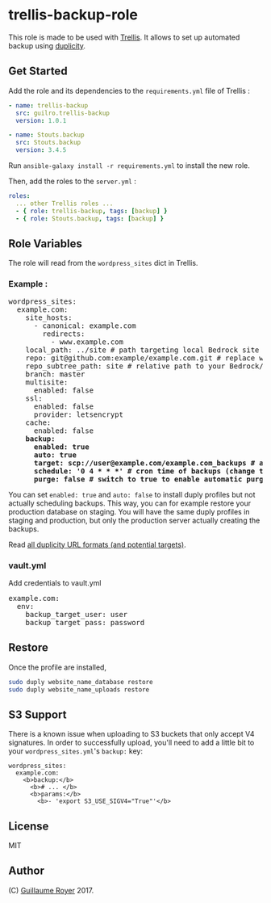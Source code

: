 # trellis-backup-role

This role is made to be used with [Trellis](https://roots.io/trellis/).
It allows to set up automated backup using [duplicity](http://duplicity.nongnu.org/).

## Get Started

Add the role and its dependencies to the `requirements.yml` file of Trellis :

```yaml
- name: trellis-backup
  src: guilro.trellis-backup
  version: 1.0.1

- name: Stouts.backup
  src: Stouts.backup
  version: 3.4.5
```

Run `ansible-galaxy install -r requirements.yml` to install the new role.

Then, add the roles to the `server.yml` :

```yaml
roles:
  ... other Trellis roles ...
  - { role: trellis-backup, tags: [backup] }
  - { role: Stouts.backup, tags: [backup] }
```

## Role Variables

The role will read from the `wordpress_sites` dict in Trellis.

### Example :
<pre>
wordpress_sites:
  example.com:
    site_hosts:
      - canonical: example.com
        redirects:
          - www.example.com
    local_path: ../site # path targeting local Bedrock site directory (relative to Ansible root)
    repo: git@github.com:example/example.com.git # replace with your Git repo URL
    repo_subtree_path: site # relative path to your Bedrock/WP directory in your repo
    branch: master
    multisite:
      enabled: false
    ssl:
      enabled: false
      provider: letsencrypt
    cache:
      enabled: false
    <b>backup:</b>
      <b>enabled: true</b>
      <b>auto: true</b>
      <b>target: scp://user@example.com/example.com_backups # any location supported by duplicity</b>
      <b>schedule: '0 4 * * *' # cron time of backups (change this value)</b>
      <b>purge: false # switch to true to enable automatic purging of old backups</b>
</pre>

You can set `enabled: true` and `auto: false` to install duply profiles
but not actually scheduling backups. This way, you can for example restore your
production database on staging. You will have the same duply profiles in staging
and production, but only the production server actually creating the backups.

Read [all duplicity URL formats (and potential targets)](http://duplicity.nongnu.org/duplicity.1.html#sect7).

### vault.yml

Add credentials to vault.yml

<pre>
example.com:
  env:
    backup_target_user: user
    backup_target_pass: password
</pre>


## Restore

Once the profile are installed,

```bash
sudo duply website_name_database restore
sudo duply website_name_uploads restore
```

## S3 Support

There is a known issue when uploading to S3 buckets that only accept V4
signatures. In order to successfully upload, you'll need to add a little bit to
your `wordpress_sites.yml`'s `backup:` key:

```
wordpress_sites:
  example.com:
    <b>backup:</b>
      <b># ... </b>
      <b>params:</b>
        <b>- 'export S3_USE_SIGV4="True"'</b>
```

## License

MIT

## Author

(C) [Guillaume Royer](https://github.com/guilro) 2017.
